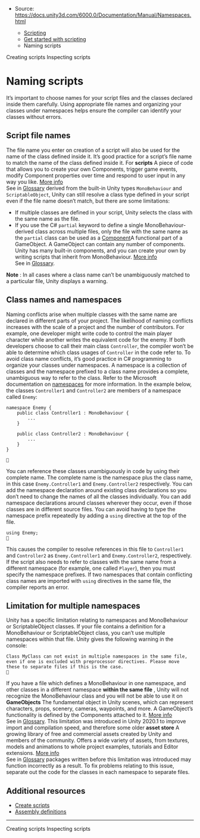 * Source: https://docs.unity3d.com/6000.0/Documentation/Manual/Namespaces.html

  * [Scripting](https://docs.unity3d.com/6000.0/Documentation/Manual/scripting.html)
  * [Get started with scripting](https://docs.unity3d.com/6000.0/Documentation/Manual/scripting-get-started.html)
  * Naming scripts


[](https://docs.unity3d.com/6000.0/Documentation/Manual/creating-scripts.html)
Creating scripts
[](https://docs.unity3d.com/6000.0/Documentation/Manual/inspecting-scripts.html)
Inspecting scripts
# Naming scripts
It’s important to choose names for your script files and the classes declared inside them carefully. Using appropriate file names and organizing your classes under namespaces helps ensure the compiler can identify your classes without errors.
## Script file names
The file name you enter on creation of a script will also be used for the name of the class defined inside it. It’s good practice for a script’s file name to match the name of the class defined inside it.
For **scripts** A piece of code that allows you to create your own Components, trigger game events, modify Component properties over time and respond to user input in any way you like. [More info](https://docs.unity3d.com/6000.0/Documentation/Manual/creating-scripts.html)  
See in [Glossary](https://docs.unity3d.com/6000.0/Documentation/Manual/Glossary.html#Scripts) derived from the built-in Unity types `MonoBehaviour` and `ScriptableObject`, Unity can still resolve a class type defined in your script even if the file name doesn’t match, but there are some limitations:
  * If multiple classes are defined in your script, Unity selects the class with the same name as the file.
  * If you use the C# `partial` keyword to define a single MonoBehaviour-derived class across multiple files, only the file with the same name as the `partial` class can be used as a [Component](https://docs.unity3d.com/6000.0/Documentation/Manual/Components.html)A functional part of a GameObject. A GameObject can contain any number of components. Unity has many built-in components, and you can create your own by writing scripts that inherit from MonoBehaviour. [More info](https://docs.unity3d.com/6000.0/Documentation/Manual/UsingComponents.html)  
See in [Glossary](https://docs.unity3d.com/6000.0/Documentation/Manual/Glossary.html#component).


**Note** : In all cases where a class name can’t be unambiguously matched to a particular file, Unity displays a warning.
## Class names and namespaces
Naming conflicts arise when multiple classes with the same name are declared in different parts of your project. The likelihood of naming conflicts increases with the scale of a project and the number of contributors. For example, one developer might write code to control the main player character while another writes the equivalent code for the enemy. If both developers choose to call their main class `Controller`, the compiler won’t be able to determine which class usages of `Controller` in the code refer to.
To avoid class name conflicts, it’s good practice in C# programming to organize your classes under namespaces. A namespace is a collection of classes and the namespace prefixed to a class name provides a complete, unambiguous way to refer to the class. Refer to the Microsoft documentation on [namespaces](https://docs.microsoft.com/en-us/dotnet/csharp/programming-guide/namespaces/) for more information.
In the example below, the classes `Controller1` and `Controller2` are members of a namespace called `Enemy`:
```
namespace Enemy {
    public class Controller1 : MonoBehaviour {
        ...
    }
    
    public class Controller2 : MonoBehaviour {
        ...
    }
}


```

You can reference these classes unambiguously in code by using their complete name. The complete name is the namespace plus the class name, in this case `Enemy.Controller1` and `Enemy.Controller2` respectively. You can add the namespace declaration around existing class declarations so you don’t need to change the names of all the classes individually. You can add namespace declarations around classes wherever they occur, even if those classes are in different source files.
You can avoid having to type the namespace prefix repeatedly by adding a `using` directive at the top of the file.
```
using Enemy;

```

This causes the compiler to resolve references in this file to `Controller1` and `Controller2` as `Enemy.Controller1` and `Enemy.Controller2`, respectively. If the script also needs to refer to classes with the same name from a different namespace (for example, one called `Player`), then you must specify the namespace prefixes. If two namespaces that contain conflicting class names are imported with `using` directives in the same file, the compiler reports an error.
## Limitation for multiple namespaces
Unity has a specific limitation relating to namespaces and MonoBehaviour or ScriptableObject classes. If your file contains a definition for a MonoBehaviour or ScriptableObject class, you can’t use multiple namespaces within that file.
Unity gives the following warning in the console:
```
Class MyClass can not exist in multiple namespaces in the same file, even if one is excluded with preprocessor directives. Please move these to separate files if this is the case.

```

If you have a file which defines a MonoBehaviour in one namespace, and other classes in a different namespace **within the same file** , Unity will not recognize the MonoBehaviour class and you will not be able to use it on **GameObjects** The fundamental object in Unity scenes, which can represent characters, props, scenery, cameras, waypoints, and more. A GameObject’s functionality is defined by the Components attached to it. [More info](https://docs.unity3d.com/6000.0/Documentation/Manual/class-GameObject.html)  
See in [Glossary](https://docs.unity3d.com/6000.0/Documentation/Manual/Glossary.html#GameObject). This limitation was introduced in Unity 2020.1 to improve import and compilation speed, and therefore some older **asset store** A growing library of free and commercial assets created by Unity and members of the community. Offers a wide variety of assets, from textures, models and animations to whole project examples, tutorials and Editor extensions. [More info](https://docs.unity3d.com/6000.0/Documentation/Manual/AssetStore.html)  
See in [Glossary](https://docs.unity3d.com/6000.0/Documentation/Manual/Glossary.html#AssetStore) packages written before this limitation was introduced may function incorrectly as a result. To fix problems relating to this issue, separate out the code for the classes in each namespace to separate files.
## Additional resources
  * [Create scripts](https://docs.unity3d.com/6000.0/Documentation/Manual/creating-scripts.html)
  * [Assembly definitions](https://docs.unity3d.com/6000.0/Documentation/Manual/assembly-definition-files.html)


* * *
[](https://docs.unity3d.com/6000.0/Documentation/Manual/creating-scripts.html)
Creating scripts
[](https://docs.unity3d.com/6000.0/Documentation/Manual/inspecting-scripts.html)
Inspecting scripts
